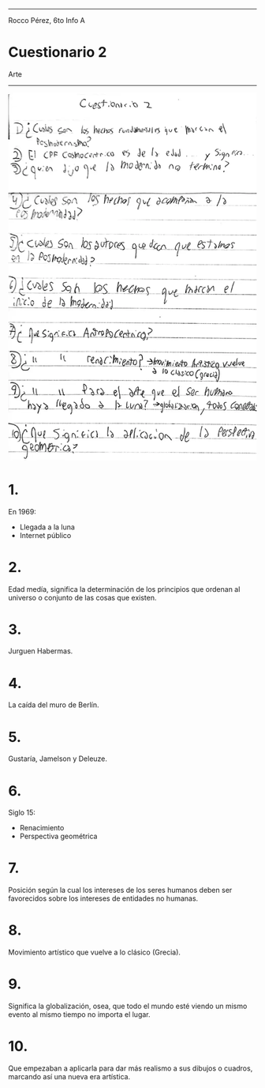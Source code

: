 
---

Rocco Pérez, 6to Info A

# Cuestionario 2

Arte

---

![Consignas](/assets/img/arteCuestionario2.jpg)

# 1.

En 1969:

- Llegada a la luna
- Internet público 

# 2.

Edad medía, significa la determinación de los principios que ordenan al universo o conjunto de las cosas que existen.

# 3.

Jurguen Habermas.

# 4.

La caída del muro de Berlín.

# 5.

Gustaría, Jamelson y Deleuze.

# 6.

Siglo 15:

- Renacimiento 
- Perspectiva geométrica 

# 7. 

Posición según la cual los intereses de los seres humanos deben ser favorecidos sobre los intereses de entidades no humanas.

# 8.

Movimiento artístico que vuelve a lo clásico (Grecia).

# 9.

Significa la globalización, osea, que todo el mundo esté viendo un mismo evento al mismo tiempo no importa el lugar.

# 10.

Que empezaban a aplicarla para dar más realismo a sus dibujos o cuadros, marcando así una nueva era artística.